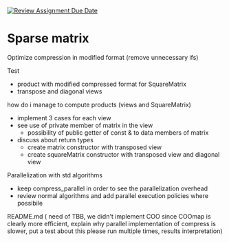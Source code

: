 [![Review Assignment Due Date](https://classroom.github.com/assets/deadline-readme-button-22041afd0340ce965d47ae6ef1cefeee28c7c493a6346c4f15d667ab976d596c.svg)](https://classroom.github.com/a/HlQKP7Zu)

# Sparse matrix 

Optimize compression in modified format (remove unnecessary ifs)

Test
- product with modified compressed format for SquareMatrix
- transpose and diagonal views

how do i manage to compute products (views and SquareMatrix)
- implement 3 cases for each view
- see use of private member of matrix in the view
    - possibility of public getter of const & to data members of matrix
- discuss about return types
    - create matrix constructor with transposed view
    - create squareMatrix constructor with transposed view and diagonal view

Parallelization with std algorithms
- keep compress_parallel in order to see the parallelization overhead
- review normal algorithms and add parallel execution policies where possibile
  
README.md (
    need of TBB, 
    we didn't implement COO since COOmap is clearly more efficient, 
    explain why parallel implementation of compress is slower, put a test about this
    please run multiple times,
    results interpretation)